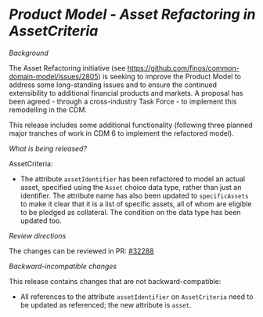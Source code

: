# _Product Model - Asset Refactoring in AssetCriteria_

_Background_

The Asset Refactoring initiative (see https://github.com/finos/common-domain-model/issues/2805) is seeking to improve the Product Model to address some long-standing issues and to ensure the continued extensibility to additional financial products and markets.  A proposal has been agreed - through a cross-industry Task Force - to implement this remodelling in the CDM.

This release includes some additional functionality (following three planned major tranches of work in CDM 6 to implement the refactored model).

_What is being released?_

AssetCriteria:
- The attribute `assetIdentifier` has been refactored to model an actual asset, specified using the `Asset` choice data type, rather than just an identifier. The attribute name has also been updated to `specificAssets` to make it clear that it is a list of specific assets, all of whom are eligible to be pledged as collateral.  The condition on the data type has been updated too.

_Review directions_

The changes can be reviewed in PR: [#32288](https://github.com/finos/common-domain-model/pull/3228)

_Backward-incompatible changes_

This release contains changes that are not backward-compatible:
- All references to the attribute `assetIdentifier` on `AssetCriteria` need to be updated as referenced; the new attribute is `asset`.
